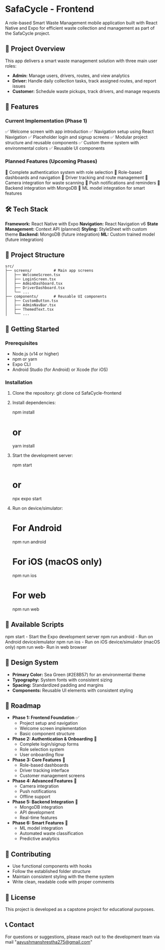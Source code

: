 
# SafaCycle - Frontend

A role-based Smart Waste Management mobile application built with React Native and Expo for efficient waste collection and management as part of the SafaCycle project.

## 🎯 Project Overview
This app delivers a smart waste management solution with three main user roles:

- **Admin:** Manage users, drivers, routes, and view analytics
- **Driver:** Handle daily collection tasks, track assigned routes, and report issues
- **Customer:** Schedule waste pickups, track drivers, and manage requests


## 🚀 Features

### Current Implementation (Phase 1)
✅ Welcome screen with app introduction
✅ Navigation setup using React Navigation
✅ Placeholder login and signup screens
✅ Modular project structure and reusable components
✅ Custom theme system with environmental colors
✅ Reusable UI components

### Planned Features (Upcoming Phases)
🔄 Complete authentication system with role selection
🔄 Role-based dashboards and navigation
🔄 Driver tracking and route management
🔄 Camera integration for waste scanning
🔄 Push notifications and reminders
🔄 Backend integration with MongoDB
🔄 ML model integration for smart features

## 🛠️ Tech Stack
**Framework:** React Native with Expo
**Navigation:** React Navigation v6
**State Management:** Context API (planned)
**Styling:** StyleSheet with custom theme
**Backend:** MongoDB (future integration)
**ML:** Custom trained model (future integration)

## 📁 Project Structure

```
src/
├── screens/          # Main app screens
│   ├── WelcomeScreen.tsx
│   ├── LoginScreen.tsx
│   ├── AdminDashboard.tsx
│   ├── DriverDashboard.tsx
│   └── ...
├── components/       # Reusable UI components
│   ├── CustomButton.tsx
│   ├── AdminNavBar.tsx
│   ├── ThemedText.tsx
│   └── ...
```

## 🚦 Getting Started

### Prerequisites
- Node.js (v14 or higher)
- npm or yarn
- Expo CLI
- Android Studio (for Android) or Xcode (for iOS)

### Installation
1. Clone the repository:
    git clone <repository-url>
    cd SafaCycle-frontend

2. Install dependencies:

    npm install
    # or
    yarn install

3. Start the development server:

    npm start
    # or
    npx expo start

4. Run on device/simulator:

    # For Android
    npm run android

    # For iOS (macOS only)
    npm run ios

    # For web
    npm run web

## 📱 Available Scripts
npm start - Start the Expo development server
npm run android - Run on Android device/emulator
npm run ios - Run on iOS device/simulator (macOS only)
npm run web- Run in web browser


## 🎨 Design System
- **Primary Color:** Sea Green (#2E8B57) for an environmental theme
- **Typography:** System fonts with consistent sizing
- **Spacing:** Standardized padding and margins
- **Components:** Reusable UI elements with consistent styling


## 🔮 Roadmap
- **Phase 1: Frontend Foundation** ✅
   - Project setup and navigation
   - Welcome screen implementation
   - Basic component structure
- **Phase 2: Authentication & Onboarding** 🔄
   - Complete login/signup forms
   - Role selection system
   - User onboarding flow
- **Phase 3: Core Features** 🔄
   - Role-based dashboards
   - Driver tracking interface
   - Customer management screens
- **Phase 4: Advanced Features** 🔄
   - Camera integration
   - Push notifications
   - Offline support
- **Phase 5: Backend Integration** 🔄
   - MongoDB integration
   - API development
   - Real-time features
- **Phase 6: Smart Features** 🔄
   - ML model integration
   - Automated waste classification
   - Predictive analytics


## 🤝 Contributing
- Use functional components with hooks
- Follow the established folder structure
- Maintain consistent styling with the theme system
- Write clean, readable code with proper comments

## 📄 License
This project is developed as a capstone project for educational purposes.


## 📞 Contact
For questions or suggestions, please reach out to the development team via mail "aayushmanshrestha275@gmail.com"
